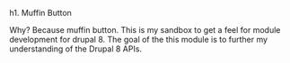 h1. Muffin Button

Why? Because muffin button. This is my sandbox to get a feel for module development for drupal 8. The goal of the this module is to further my understanding of the Drupal 8 APIs.
